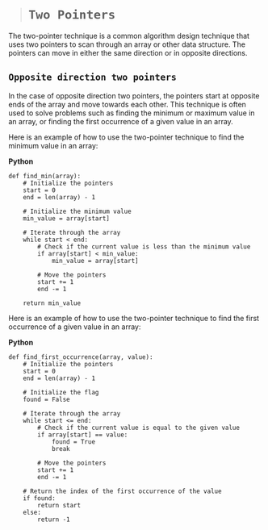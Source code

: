 > # ```Two Pointers```

The two-pointer technique is a common algorithm design technique that uses two pointers to scan through an array or other data structure. The pointers can move in either the same direction or in opposite directions.

## ```Opposite direction two pointers```

In the case of opposite direction two pointers, the pointers start at opposite ends of the array and move towards each other. This technique is often used to solve problems such as finding the minimum or maximum value in an array, or finding the first occurrence of a given value in an array.

Here is an example of how to use the two-pointer technique to find the minimum value in an array:

**Python**

```
def find_min(array):
    # Initialize the pointers
    start = 0
    end = len(array) - 1

    # Initialize the minimum value
    min_value = array[start]

    # Iterate through the array
    while start < end:
        # Check if the current value is less than the minimum value
        if array[start] < min_value:
            min_value = array[start]

        # Move the pointers
        start += 1
        end -= 1

    return min_value
```

Here is an example of how to use the two-pointer technique to find the first occurrence of a given value in an array:

**Python**

```
def find_first_occurrence(array, value):
    # Initialize the pointers
    start = 0
    end = len(array) - 1

    # Initialize the flag
    found = False

    # Iterate through the array
    while start <= end:
        # Check if the current value is equal to the given value
        if array[start] == value:
            found = True
            break

        # Move the pointers
        start += 1
        end -= 1

    # Return the index of the first occurrence of the value
    if found:
        return start
    else:
        return -1
```

